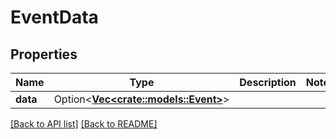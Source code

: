 # EventData

## Properties

Name | Type | Description | Notes
------------ | ------------- | ------------- | -------------
**data** | Option<[**Vec&lt;crate::models::Event&gt;**](Event.md)> |  | 

[[Back to API list]](../README.md#documentation-for-api-endpoints) [[Back to README]](../README.md)


